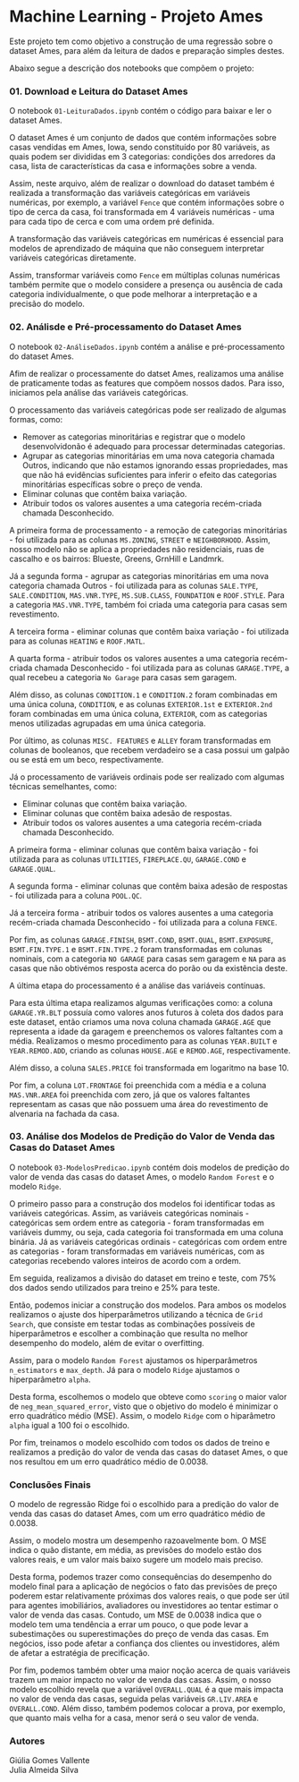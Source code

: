 # Machine Learning - Projeto Ames 

Este projeto tem como objetivo a construção de uma regressão sobre o dataset Ames, para além da leitura de dados e preparação simples destes.

Abaixo segue a descrição dos notebooks que compõem o projeto:

### 01. Download e Leitura do Dataset Ames

O notebook `01-LeituraDados.ipynb` contém o código para baixar e ler o dataset Ames. 

O dataset Ames é um conjunto de dados que contém informações sobre casas vendidas em Ames, Iowa, sendo constituído por 80 variáveis, as quais podem ser divididas em 3 categorias: condições dos arredores da casa, lista de características da casa e informações sobre a venda. 

Assim, neste arquivo, além de realizar o download do dataset também é realizada a transformação das variáveis categóricas em variáveis numéricas, por exemplo, a variável `Fence` que contém informações sobre o tipo de cerca da casa, foi transformada em 4 variáveis numéricas - uma para cada tipo de cerca e com uma ordem pré definida.

A transformação das variáveis categóricas em numéricas é essencial para modelos de aprendizado de máquina que não conseguem interpretar variáveis categóricas diretamente. 

Assim, transformar variáveis como `Fence` em múltiplas colunas numéricas também permite que o modelo considere a presença ou ausência de cada categoria individualmente, o que pode melhorar a interpretação e a precisão do modelo.

### 02. Análisde e Pré-processamento do Dataset Ames

O notebook `02-AnáliseDados.ipynb` contém a análise e pré-processamento do dataset Ames.

Afim de realizar o processamente do datset Ames, realizamos uma análise de praticamente todas as features que compõem nossos dados. Para isso, iniciamos pela análise das variáveis categóricas. 

O processamento das variáveis categóricas pode ser realizado de algumas formas, como:

- Remover as categorias minoritárias e registrar que o modelo desenvolvidonão é adequado para processar determinadas categorias.
- Agrupar as categorias minoritárias em uma nova categoria chamada Outros, indicando que não estamos ignorando essas propriedades, mas que não há evidências suficientes para inferir o efeito das categorias minoritárias específicas sobre o preço de venda.
- Eliminar colunas que contêm baixa variação.
- Atribuir todos os valores ausentes a uma categoria recém-criada chamada Desconhecido.

A primeira forma de processamento - a remoção de categorias minoritárias - foi utilizada para as colunas `MS.ZONING`, `STREET` e `NEIGHBORHOOD`. Assim, nosso modelo não se aplica a propriedades não residenciais, ruas de cascalho e os bairros: Blueste, Greens, GrnHill e Landmrk.

Já a segunda forma - agrupar as categorias minoritárias em uma nova categoria chamada Outros - foi utilizada para as colunas `SALE.TYPE`, `SALE.CONDITION`, `MAS.VNR.TYPE`, `MS.SUB.CLASS`, `FOUNDATION` e `ROOF.STYLE`. Para a categoria `MAS.VNR.TYPE`, também foi criada uma categoria para casas sem revestimento.

A terceira forma - eliminar colunas que contêm baixa variação - foi utilizada para as colunas `HEATING` e `ROOF.MATL`.

A quarta forma - atribuir todos os valores ausentes a uma categoria recém-criada chamada Desconhecido - foi utilizada para as colunas `GARAGE.TYPE`, a qual recebeu a categoria `No Garage` para casas sem garagem.

Além disso, as colunas `CONDITION.1` e `CONDITION.2` foram combinadas em uma única coluna, `CONDITION`, e as colunas `EXTERIOR.1st` e `EXTERIOR.2nd` foram combinadas em uma única coluna, `EXTERIOR`, com as categorias menos utilizadas agrupadas em uma única categoria.

Por último, as colunas `MISC. FEATURES` e `ALLEY` foram transformadas em colunas de booleanos, que recebem verdadeiro se a casa possui um galpão ou se está em um beco, respectivamente.

Já o processamento de variáveis ordinais pode ser realizado com algumas técnicas semelhantes, como:

- Eliminar colunas que contêm baixa variação.
- Eliminar colunas que contêm baixa adesão de respostas.
- Atribuir todos os valores ausentes a uma categoria recém-criada chamada Desconhecido.

A primeira forma - eliminar colunas que contêm baixa variação - foi utilizada para as colunas `UTILITIES`, `FIREPLACE.QU`, `GARAGE.COND` e `GARAGE.QUAL`.

A segunda forma - eliminar colunas que contêm baixa adesão de respostas - foi utilizada para a coluna `POOL.QC`.

Já a terceira forma - atribuir todos os valores ausentes a uma categoria recém-criada chamada Desconhecido - foi utilizada para a coluna `FENCE`.

Por fim, as colunas `GARAGE.FINISH`, `BSMT.COND`, `BSMT.QUAL`, `BSMT.EXPOSURE`, `BSMT.FIN.TYPE.1` e `BSMT.FIN.TYPE.2` foram transformadas em colunas nominais, com a categoria `NO GARAGE` para casas sem garagem e `NA` para as casas que não obtivémos resposta acerca do porão ou da existência deste.

A última etapa do processamento é a análise das variáveis contínuas. 

Para esta última etapa realizamos algumas verificações como: a coluna `GARAGE.YR.BLT` possuía como valores anos futuros à coleta dos dados para este dataset, então criamos uma nova coluna chamada `GARAGE.AGE` que representa a idade da garagem e preenchemos os valores faltantes com a média. Realizamos o mesmo procedimento para as colunas `YEAR.BUILT` e `YEAR.REMOD.ADD`, criando as colunas `HOUSE.AGE` e `REMOD.AGE`, respectivamente.

Além disso, a coluna `SALES.PRICE` foi transformada em logaritmo na base 10. 

Por fim, a coluna `LOT.FRONTAGE` foi preenchida com a média e a coluna `MAS.VNR.AREA` foi preenchida com zero, já que os valores faltantes representam as casas que não possuem uma área do revestimento de alvenaria na fachada da casa.

### 03. Análise dos Modelos de Predição do Valor de Venda das Casas do Dataset Ames

O notebook `03-ModelosPredicao.ipynb` contém dois modelos de predição do valor de venda das casas do dataset Ames, o modelo `Random Forest` e o modelo `Ridge`.

O primeiro passo para a construção dos modelos foi identificar todas as variáveis categóricas. Assim, as variáveis categóricas nominais - categóricas sem ordem entre as categoria - foram transformadas em variáveis dummy, ou seja, cada categoria foi transformada em uma coluna binária. Já as variáveis categóricas ordinais - categóricas com ordem entre as categorias - foram transformadas em variáveis numéricas, com as categorias recebendo valores inteiros de acordo com a ordem.

Em seguida, realizamos a divisão do dataset em treino e teste, com 75% dos dados sendo utilizados para treino e 25% para teste.

Então, podemos iniciar a construção dos modelos. Para ambos os modelos realizamos o ajuste dos hiperparâmetros utilizando a técnica de `Grid Search`, que consiste em testar todas as combinações possíveis de hiperparâmetros e escolher a combinação que resulta no melhor desempenho do modelo, além de evitar o overfitting.	

Assim, para o modelo `Random Forest` ajustamos os hiperparâmetros `n_estimators` e `max_depth`. Já para o modelo `Ridge` ajustamos o hiperparâmetro `alpha`.

Desta forma, escolhemos o modelo que obteve como `scoring` o maior valor de `neg_mean_squared_error`, visto que o objetivo do modelo é minimizar o erro quadrático médio (MSE). Assim, o modelo `Ridge` com o hiparâmetro `alpha` igual a 100 foi o escolhido.

Por fim, treinamos o modelo escolhido com todos os dados de treino e realizamos a predição do valor de venda das casas do dataset Ames, o que nos resultou em um erro quadrático médio de 0.0038.

### Conclusões Finais

O modelo de regressão Ridge foi o escolhido para a predição do valor de venda das casas do dataset Ames, com um erro quadrático médio de 0.0038. 

Assim, o modelo mostra um desempenho razoavelmente bom. O MSE indica o quão distante, em média, as previsões do modelo estão dos valores reais, e um valor mais baixo sugere um modelo mais preciso.

Desta forma, podemos trazer como consequências do desempenho do modelo final para a aplicação de negócios o fato das previsões de preço poderem estar relativamente próximas dos valores reais, o que pode ser útil para agentes imobiliários, avaliadores ou investidores ao tentar estimar o valor de venda das casas. Contudo, um MSE de 0.0038 indica que o modelo tem uma tendência a errar um pouco, o que pode levar a subestimações ou superestimações do preço de venda das casas. Em negócios, isso pode afetar a confiança dos clientes ou investidores, além de afetar a estratégia de precificação.

Por fim, podemos também obter uma maior noção acerca de quais variáveis trazem um maior impacto no valor de venda das casas. Assim, o nosso modelo escolhido revela que a variável `OVERALL.QUAL` é a que mais impacta no valor de venda das casas, seguida pelas variáveis `GR.LIV.AREA` e `OVERALL.COND`. Além disso, também podemos colocar a prova, por exemplo, que quanto mais velha for a casa, menor será o seu valor de venda.

### Autores

Giúlia Gomes Vallente <br>
Julia Almeida Silva <br>



